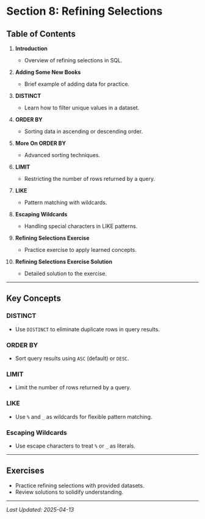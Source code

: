 # Section 8: Refining Selections  

## Table of Contents  
1. **Introduction**  
    - Overview of refining selections in SQL.  

2. **Adding Some New Books**  
    - Brief example of adding data for practice.  

3. **DISTINCT**  
    - Learn how to filter unique values in a dataset.  

4. **ORDER BY**  
    - Sorting data in ascending or descending order.  

5. **More On ORDER BY**  
    - Advanced sorting techniques.  

6. **LIMIT**  
    - Restricting the number of rows returned by a query.  

7. **LIKE**  
    - Pattern matching with wildcards.  

8. **Escaping Wildcards**  
    - Handling special characters in LIKE patterns.  

9. **Refining Selections Exercise**  
    - Practice exercise to apply learned concepts.  

10. **Refining Selections Exercise Solution**  
     - Detailed solution to the exercise.  

---  

## Key Concepts  

### DISTINCT  
- Use `DISTINCT` to eliminate duplicate rows in query results.  

### ORDER BY  
- Sort query results using `ASC` (default) or `DESC`.  

### LIMIT  
- Limit the number of rows returned by a query.  

### LIKE  
- Use `%` and `_` as wildcards for flexible pattern matching.  

### Escaping Wildcards  
- Use escape characters to treat `%` or `_` as literals.  

---  

## Exercises  
- Practice refining selections with provided datasets.  
- Review solutions to solidify understanding.  

---  

_Last Updated: 2025-04-13_  